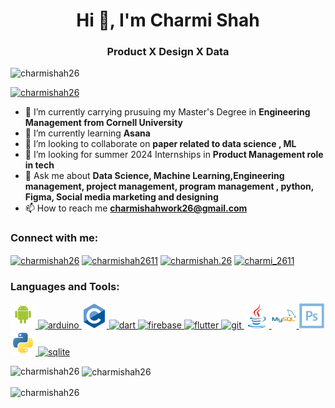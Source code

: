 <h1 align="center">Hi 👋, I'm Charmi Shah</h1>
<h3 align="center">Product X Design X Data</h3>

<p align="left"> <img src="https://komarev.com/ghpvc/?username=charmishah26&label=Profile%20views&color=0e75b6&style=flat" alt="charmishah26" /> </p>

<p align="left"> <a href="https://twitter.com/charmishah26" target="blank"><img src="https://img.shields.io/twitter/follow/charmishah26?logo=twitter&style=for-the-badge" alt="charmishah26" /></a> </p>

- 🔭 I’m currently carrying prusuing my Master's Degree in **Engineering Management from Cornell University**
- 🌱 I’m currently learning **Asana**
- 👯 I’m looking to collaborate on **paper related to data science , ML**
- 🤝 I’m looking for summer 2024 Internships in **Product Management role in tech**
- 💬 Ask me about **Data Science, Machine Learning,Engineering management, project management, program management , python, Figma, Social media marketing and designing**
- 📫 How to reach me **charmishahwork26@gmail.com**

<h3 align="left">Connect with me:</h3>
<p align="left">
<a href="https://twitter.com/charmishah26" target="blank"><img align="center" src="https://raw.githubusercontent.com/rahuldkjain/github-profile-readme-generator/master/src/images/icons/Social/twitter.svg" alt="charmishah26" height="30" width="40" /></a>
<a href="https://linkedin.com/in/charmishah2611" target="blank"><img align="center" src="https://raw.githubusercontent.com/rahuldkjain/github-profile-readme-generator/master/src/images/icons/Social/linked-in-alt.svg" alt="charmishah2611" height="30" width="40" /></a>
<a href="https://instagram.com/charmishah.26" target="blank"><img align="center" src="https://raw.githubusercontent.com/rahuldkjain/github-profile-readme-generator/master/src/images/icons/Social/instagram.svg" alt="charmishah.26" height="30" width="40" /></a>
<a href="https://www.codechef.com/users/charmi_2611" target="blank"><img align="center" src="https://cdn.jsdelivr.net/npm/simple-icons@3.1.0/icons/codechef.svg" alt="charmi_2611" height="30" width="40" /></a>
</p>

<h3 align="left">Languages and Tools:</h3>
<p align="left"> <a href="https://developer.android.com" target="_blank"> <img src="https://raw.githubusercontent.com/devicons/devicon/master/icons/android/android-original-wordmark.svg" alt="android" width="40" height="40"/> </a> <a href="https://www.arduino.cc/" target="_blank"> <img src="https://cdn.worldvectorlogo.com/logos/arduino-1.svg" alt="arduino" width="40" height="40"/> </a> <a href="https://www.cprogramming.com/" target="_blank"> <img src="https://raw.githubusercontent.com/devicons/devicon/master/icons/c/c-original.svg" alt="c" width="40" height="40"/> </a> <a href="https://dart.dev" target="_blank"> <img src="https://www.vectorlogo.zone/logos/dartlang/dartlang-icon.svg" alt="dart" width="40" height="40"/> </a> <a href="https://firebase.google.com/" target="_blank"> <img src="https://www.vectorlogo.zone/logos/firebase/firebase-icon.svg" alt="firebase" width="40" height="40"/> </a> <a href="https://flutter.dev" target="_blank"> <img src="https://www.vectorlogo.zone/logos/flutterio/flutterio-icon.svg" alt="flutter" width="40" height="40"/> </a> <a href="https://git-scm.com/" target="_blank"> <img src="https://www.vectorlogo.zone/logos/git-scm/git-scm-icon.svg" alt="git" width="40" height="40"/> </a> <a href="https://www.java.com" target="_blank"> <img src="https://raw.githubusercontent.com/devicons/devicon/master/icons/java/java-original.svg" alt="java" width="40" height="40"/> </a> <a href="https://www.mysql.com/" target="_blank"> <img src="https://raw.githubusercontent.com/devicons/devicon/master/icons/mysql/mysql-original-wordmark.svg" alt="mysql" width="40" height="40"/> </a> <a href="https://www.photoshop.com/en" target="_blank"> <img src="https://raw.githubusercontent.com/devicons/devicon/master/icons/photoshop/photoshop-line.svg" alt="photoshop" width="40" height="40"/> </a> <a href="https://www.python.org" target="_blank"> <img src="https://raw.githubusercontent.com/devicons/devicon/master/icons/python/python-original.svg" alt="python" width="40" height="40"/> </a> <a href="https://www.sqlite.org/" target="_blank"> <img src="https://www.vectorlogo.zone/logos/sqlite/sqlite-icon.svg" alt="sqlite" width="40" height="40"/> </a> </p>

<p><img align="left" src="https://github-readme-stats.vercel.app/api/top-langs?username=charmishah26&show_icons=true&locale=en&layout=compact" alt="charmishah26" /></p>

<p>&nbsp;<img align="center" src="https://github-readme-stats.vercel.app/api?username=charmishah26&show_icons=true&locale=en" alt="charmishah26" /></p>

<p><img align="center" src="https://github-readme-streak-stats.herokuapp.com/?user=charmishah26&" alt="charmishah26" /></p>

